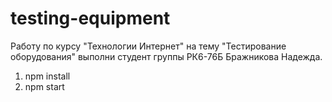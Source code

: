 # testing-equipment
Работу по курсу "Технологии Интернет" на тему "Тестирование оборудования" выполни студент группы РК6-76Б Бражникова Надежда. 

1. npm install  
2. npm start  
